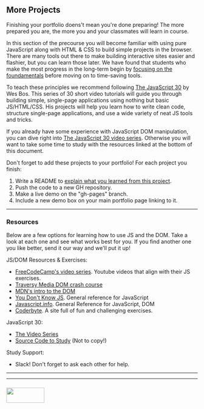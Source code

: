 ## More Projects

Finishing your portfolio doens't mean you're done preparing! The more prepared you are, the more you and your classmates will learn in course.   

In this section of the precourse you will become familiar with using pure JavaScript along with HTML & CSS to build simple projects in the browser.  There are many tools out there to make building interactive sites easier and flashier, but you can learn those later.  We have found that students who make the most progress in the long-term begin by [focusing on the foundamentals](https://snipcart.com/blog/learn-vanilla-javascript-before-using-js-frameworks) before moving on to time-saving tools.  

To teach these principles we recommend following [The JavaScript 30](https://javascript30.com) by Wes Bos. This series of 30 short video tutorials will guide you through building simple, single-page applications using nothing but basic JS/HTML/CSS.  His projects will help you learn how to write clean code, structure single-page applications, and use a wide variety of neat JS tools and tricks.

If you already have some experience with JavaScript DOM manipulation, you can dive right into [The JavaScript 30 video series](https://javascript30.com).  Otherwise you will want to take some time to study with the resources linked at the bottom of this document.

Don't forget to add these projects to your portfolio!  For each project you finish:
1. Write a README to [explain what you learned from this project](https://www.makeuseof.com/tag/become-better-coder-keeping-programming-journal/).
2. Push the code to a new GH repository.
3. Make a live demo on the "gh-pages" branch.
4. Include a new demo box on your main portfolio page linking to it.

___

### Resources

Below are a few options for learning how to use JS and the DOM.  Take a look at each one and see what works best for you.  If you find another one you like better, send it our way and we'll put it up!

JS/DOM Resources & Exercises:
* [FreeCodeCamp's video series](https://medium.freecodecamp.org/my-giant-javascript-basics-course-is-now-live-on-youtube-and-its-100-free-9020a21bbc27).  Youtube videos that align with their JS exercises. 
* [Traversy Media DOM crash course](https://www.youtube.com/watch?v=0ik6X4DJKCc)
* [MDN's intro to the DOM](https://developer.mozilla.org/en-US/docs/Web/API/Document_Object_Model/Introduction)
* [You Don't Know JS](https://github.com/getify/You-Dont-Know-JS/blob/master/up%20&%20going/README.md#you-dont-know-js-up--going). General reference for JavaScript
* [Javascript.info](https://javascript.info). General Reference for JavaScript, DOM
* [Coderbyte](https://coderbyte.com/).  A site full of fun and challenging exercises.

JavaScript 30:
* [The Video Series](https://javascript30.com)
* [Source Code to Study](https://github.com/wesbos/JavaScript30) (Not to copy!)

Study Support:
* Slack!  Don't forget to ask each other for help.









___
___
### <a href="http://elewa.education/blog" target="_blank"><img src="https://user-images.githubusercontent.com/18554853/34921062-506450ae-f97d-11e7-875f-6feeb26ad72d.png" width="100" height="40"/></a>